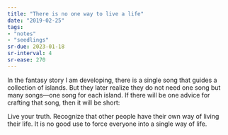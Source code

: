 ```yaml
---
title: "There is no one way to live a life"
date: "2019-02-25"
tags:
- "notes"
- "seedlings"
sr-due: 2023-01-18
sr-interval: 4
sr-ease: 270
---
```


In the fantasy story I am developing, there is a single song that guides a collection of islands. But they later realize they do not need one song but many songs—one song for each island. If there will be one advice for crafting that song, then it will be short:

Live your truth. Recognize that other people have their own way of living their life. It is no good use to force everyone into a single way of life.

